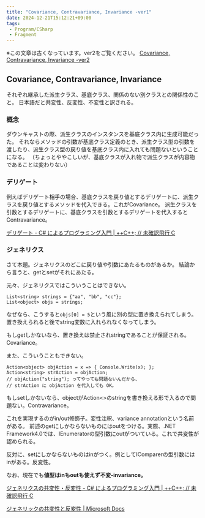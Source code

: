 ```yaml
---
title: "Covariance, Contravariance, Invariance -ver1"
date: 2024-12-21T15:12:21+09:00
tags:
 - Program/CSharp
 - Fragment
---
```

※この文章は古くなっています。ver2をご覧ください。
[Covariance, Contravariance, Invariance -ver2](Covariance,%20Contravariance,%20Invariance%20-ver2.md)

## Covariance, Contravariance, Invariance
それぞれ継承した派生クラス、基底クラス、関係のない別クラスとの関係性のこと。
日本語だと共変性、反変性、不変性と訳される。

### 概念
ダウンキャストの際、派生クラスのインスタンスを基底クラス内に生成可能だった。
それならメソッドの引数が基底クラス定義のとき、派生クラス型の引数を渡したり、派生クラス型の戻り値を基底クラス内に入れても問題ないということになる。
（ちょっとややこしいが、基底クラスが入れ物で派生クラスが内容物であることは変わりない）

### デリゲート
例えばデリゲート相手の場合、基底クラスを戻り値とするデリゲートに、派生クラスを戻り値とするメソッドを代入できる。これがCovariance。
派生クラスを引数とするデリゲートに、基底クラスを引数とするデリゲートを代入するとContravariance。

[デリゲート - C# によるプログラミング入門 \| ++C++; // 未確認飛行 C](https://ufcpp.net/study/csharp/sp_delegate.html?sec=co-contra#co-contra)

### ジェネリクス
さて本題。ジェネリクスのどこに戻り値や引数にあたるものがあるか。
結論から言うと、getとsetがそれにあたる。

元々、ジェネリクスではこういうことはできない。
```
List<string> strings = {"aa", "bb", "cc"};
List<object> objs = strings;
```
なぜなら、こうすると`objs[0] = 5`という風に別の型に置き換えられてしまう。置き換えられると後でstring変数に入れられなくなってしまう。

もしgetしかないなら、置き換えは禁止されstringであることが保証される。Covariance。

また、こういうこともできない。
```
Action<object> objAction = x => { Console.Write(x); };
Action<string> strAction = objAction;
// objAction("string"); ってやっても問題ないんだから、
// strAction に objAction を代入しても OK。
```

もしsetしかないなら、objectがAction<>のstringを書き換える形で入るので問題ない。Contravariance。

これを実現するのがin/out修飾子。変性注釈、variance annotationという名前がある。
前述のgetにしかならないものにはoutをつける。実際、.NET Framework4.0では、IEnumeratorの型引数にoutがついている。これで共変性が認められる。

反対に、setにしかならないものはinがつく。例としてIComparerの型引数にはinがある。反変性。

なお、現在でも**値型はinもoutも使えず不変-invariance。**

[ジェネリクスの共変性・反変性 - C# によるプログラミング入門 \| ++C++; // 未確認飛行 C](https://ufcpp.net/study/csharp/sp4_variance.html)

[ジェネリックの共変性と反変性 \| Microsoft Docs](https://docs.microsoft.com/ja-jp/dotnet/standard/generics/covariance-and-contravariance)

